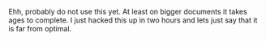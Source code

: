 Ehh, probably do not use this yet. At least on bigger documents it takes ages to complete. I just hacked this up in two hours and lets just say that it is far from optimal.
